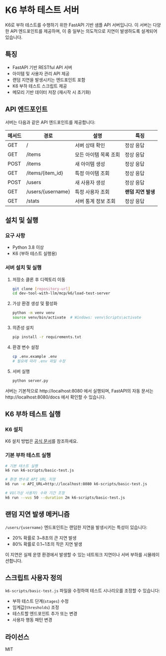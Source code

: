 # K6 부하 테스트 서버

K6로 부하 테스트를 수행하기 위한 FastAPI 기반 샘플 API 서버입니다. 이 서버는 다양한 API 엔드포인트를 제공하며, 이 중 일부는 의도적으로 지연이 발생하도록 설계되어 있습니다.

## 특징

- FastAPI 기반 RESTful API 서버
- 아이템 및 사용자 관리 API 제공
- 랜덤 지연을 발생시키는 엔드포인트 포함
- K6 부하 테스트 스크립트 제공
- 메모리 기반 데이터 저장 (재시작 시 초기화)

## API 엔드포인트

서버는 다음과 같은 API 엔드포인트를 제공합니다:

| 메서드 | 경로 | 설명 | 특징 |
|--------|------|------|------|
| GET | / | 서버 상태 확인 | 정상 응답 |
| GET | /items | 모든 아이템 목록 조회 | 정상 응답 |
| POST | /items | 새 아이템 생성 | 정상 응답 |
| GET | /items/{item_id} | 특정 아이템 조회 | 정상 응답 |
| POST | /users | 새 사용자 생성 | 정상 응답 |
| GET | /users/{username} | 특정 사용자 조회 | **랜덤 지연 발생** |
| GET | /stats | 서버 통계 정보 조회 | 정상 응답 |

## 설치 및 실행

### 요구 사항

- Python 3.8 이상
- K6 (부하 테스트 실행용)

### 서버 설치 및 실행

1. 저장소 클론 후 디렉토리 이동
   ```bash
   git clone [repository-url]
   cd dev-tool-with-llm/mcp/k6/load-test-server
   ```

2. 가상 환경 생성 및 활성화
   ```bash
   python -m venv venv
   source venv/bin/activate  # Windows: venv\Scripts\activate
   ```

3. 의존성 설치
   ```bash
   pip install -r requirements.txt
   ```

4. 환경 변수 설정
   ```bash
   cp .env.example .env
   # 필요에 따라 .env 파일 수정
   ```

5. 서버 실행
   ```bash
   python server.py
   ```

서버는 기본적으로 http://localhost:8080 에서 실행되며, FastAPI의 자동 문서는 http://localhost:8080/docs 에서 확인할 수 있습니다.

## K6 부하 테스트 실행

### K6 설치

K6 설치 방법은 [공식 문서](https://k6.io/docs/getting-started/installation/)를 참조하세요.

### 기본 부하 테스트 실행

```bash
# 기본 테스트 실행
k6 run k6-scripts/basic-test.js

# 환경 변수로 API URL 지정
k6 run -e API_URL=http://localhost:8080 k6-scripts/basic-test.js

# VU(가상 사용자) 수와 기간 조정
k6 run --vus 50 --duration 2m k6-scripts/basic-test.js
```

## 랜덤 지연 발생 메커니즘

`/users/{username}` 엔드포인트는 랜덤한 지연을 발생시키는 특성이 있습니다:

- 20% 확률로 3~8초의 큰 지연 발생
- 80% 확률로 0.1~1초의 작은 지연 발생

이 지연은 실제 운영 환경에서 발생할 수 있는 네트워크 지연이나 서버 부하를 시뮬레이션합니다.

## 스크립트 사용자 정의

`k6-scripts/basic-test.js` 파일을 수정하여 테스트 시나리오를 조정할 수 있습니다:

- 부하 테스트 단계(`stages`) 수정
- 임계값(`thresholds`) 조정
- 테스트할 엔드포인트 추가 또는 변경
- 사용자 행동 패턴 변경

## 라이선스

MIT 